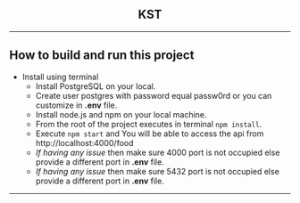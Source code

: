 <p align="center">
    <h2 align="center">KST</h2>
</p>

---

## How to build and run this project

* Install using terminal 
    * Install PostgreSQL on your local.
    * Create user postgres with password equal passw0rd or you can customize in **.env** file.
    * Install node.js and npm on your local machine.
    * From the root of the project executes in terminal `npm install`.
    * Execute `npm start` and You will be able to access the api from http://localhost:4000/food
    * *If having any issue* then make sure 4000 port is not occupied else provide a different port in **.env** file.
    * *If having any issue* then make sure 5432 port is not occupied else provide a different port in **.env** file.

---
